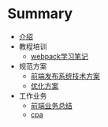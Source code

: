 # Summary

* [介绍](README.md)
* 教程培训
  * [webpack学习笔记](教程培训/webpack学习笔记.md)
* 规范方案
  * [前端发布系统技术方案](规范方案/前端发布系统技术方案.md)
  * [优化方案](规范方案/优化方案.md)
* 工作业务
  * [前端业务总结](工作业务/前端业务总结.md)
  * [cpa](工作业务/cpa.md)

